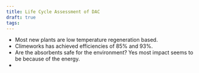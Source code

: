 ```yaml
---
title: Life Cycle Assessment of DAC
draft: true
tags:
---
```

  

- Most new plants are low temperature regeneration based. 
- Climeworks has achieved efficiencies of 85% and 93%. 
- Are the absorbents safe for the environment? Yes most impact seems to be because of the energy. 
- 



